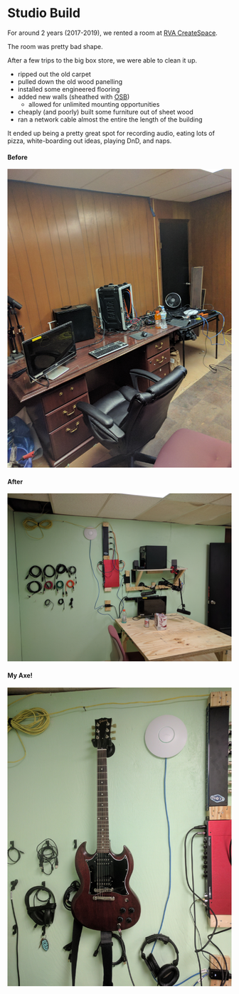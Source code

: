 # Studio Build
For around 2 years (2017-2019), we rented a room at [RVA CreateSpace](https://www.instagram.com/rvacreate/?hl=en).

The room was pretty bad shape.

After a few trips to the big box store, we were able to clean it up.
* ripped out the old carpet
* pulled down the old wood panelling
* installed some engineered flooring
* added new walls (sheathed with [OSB](https://en.wikipedia.org/wiki/Oriented_strand_board))
    * allowed for unlimited mounting opportunities
* cheaply (and poorly) built some furniture out of sheet wood
* ran a network cable almost the entire the length of the building

It ended up being a pretty great spot for recording audio, eating lots of pizza, white-boarding out ideas, playing DnD, and naps.

#### Before
![before](./assets/studio-build/before.jpg)

#### After
![after](./assets/studio-build/after.jpg)

#### My Axe!
![my axe](./assets/studio-build/my_ax.jpg)
